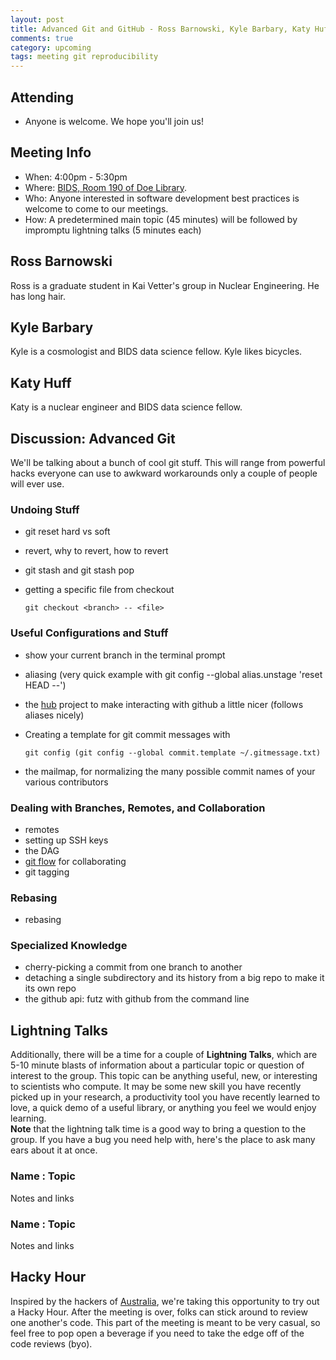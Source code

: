 ```yaml
---
layout: post
title: Advanced Git and GitHub - Ross Barnowski, Kyle Barbary, Katy Huff
comments: true
category: upcoming
tags: meeting git reproducibility
---
```


## Attending

- Anyone is welcome. We hope you'll join us!

## Meeting Info

- When: 4:00pm - 5:30pm
- Where: [BIDS, Room 190 of Doe Library](https://bids.berkeley.edu).
- Who: Anyone interested in software development best practices is welcome to come to our meetings.
- How: A predetermined main topic (45 minutes) will be followed by impromptu lightning talks (5 minutes each)

## Ross Barnowski

Ross is a graduate student in Kai Vetter's group in Nuclear Engineering. He has 
long hair. 

## Kyle Barbary

Kyle is a cosmologist and BIDS data science fellow. Kyle likes bicycles.

## Katy Huff

Katy is a nuclear engineer and BIDS data science fellow.

## Discussion: Advanced Git

We'll be talking about a bunch of cool git stuff. This will range from powerful
hacks everyone can use to awkward workarounds only a couple of people will ever
use. 



### Undoing Stuff

- git reset hard vs soft
- revert, why to revert, how to revert
- git stash and git stash pop
- getting a specific file from checkout 

      git checkout <branch> -- <file>


### Useful Configurations and Stuff

- show your current branch in the terminal prompt
- aliasing (very quick example with git config --global alias.unstage 'reset HEAD --')
- the [hub](https://github.com/github/hub) project to make interacting with github a little nicer (follows aliases nicely)
- Creating a template for git commit messages with 

      git config (git config --global commit.template ~/.gitmessage.txt)

- the mailmap, for normalizing the many possible commit names of your various contributors

### Dealing with Branches, Remotes, and Collaboration

- remotes
- setting up SSH keys 
- the DAG
- [git flow](http://nvie.com/posts/a-successful-git-branching-model/) for collaborating
- git tagging


### Rebasing

- rebasing 

### Specialized Knowledge

- cherry-picking a commit from one branch to another
- detaching a single subdirectory and its history from a big repo to make it its own repo
- the github api: futz with github from the command line

## Lightning Talks

Additionally, there will be a time for a couple of **Lightning Talks**, which are 
5-10 minute blasts of information about a particular topic or question of 
interest to the group.  This topic can be anything useful, new, or interesting 
to scientists who compute. It may be some new skill you have recently picked up 
in your research, a productivity tool you have recently learned to love, a 
quick demo of a useful library, or anything you feel we would enjoy learning.  
**Note** that the lightning talk time is a good way to bring a question to the 
group. If you have a bug you need help with, here's the place to ask many ears 
about it at once.  


### Name : Topic

Notes and links

### Name : Topic

Notes and links

## Hacky Hour  

Inspired by the hackers of
[Australia](http://thehackerwithin.github.io/swinburne/), we're taking this
opportunity to try out a Hacky Hour. After the meeting is over, folks can stick
around to review one another's code. This part of the meeting is meant to be
very casual, so feel free to pop open a beverage if you need to take the edge
off of the code reviews (byo).
